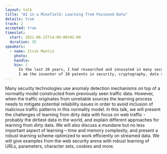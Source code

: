 ```yaml
---
layout: talk
title: "AI in a Minefield: Learning from Poisoned Data"
details: true
track: 2
accepted: true
timeslot:
  start: 2021-06-22T14:00:00+02:00
  duration: 35
speakers: 
  - name: Itsik Mantin
    photo: 
    handle: 
    bio: |
      In the last 20 years, I had researched and innovated in many security domains, including web application security, APT, DRM systems, automotive systems, data security and more. While thinking as an attacker is my second nature, my first nature is problem solving and algorithm development - in the past in cryptography and watermarking, and today mostly around harnessing ML/AI technology to solve security-related problems. While I am fascinated with bleeding edge technologies like AI and federated learning and the opportunities these technologies unlock, as a security veteran I am also continuously asking what can go wrong and the answer is never NULL. 
      I am the inventor of 20 patents in security, cryptography, data science and privacy-preserving computation arenas. I hold an M. Sc. in Applied Math and Computer Science from the Weizmann Institute.
---
```


Many security technologies use anomaly detection mechanisms on top of a normality model constructed from previously seen traffic data.
However, when the traffic originates from unreliable sources the learning process needs to mitigate potential reliability issues in order to avoid inclusion of malicious traffic patterns in this normality model.
In this talk, we will present the challenges of learning from dirty data with focus on web traffic - probably the dirtiest data in the world, and explain different approaches for learning from dirty data.
We will also discuss a mundane but no less important aspect of learning – time and memory complexity, and present a robust learning scheme optimized to work efficiently on streamed data.
We will give examples from the web security arena with robust learning of URLs, parameters, character sets, cookies and more.
